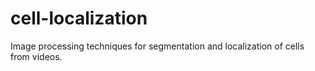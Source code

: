 # cell-localization
Image processing techniques for segmentation and localization of cells from videos.
